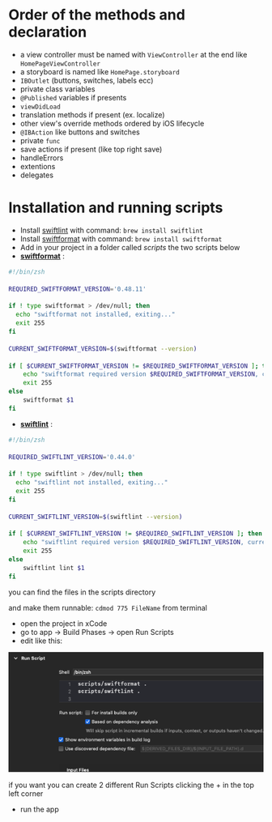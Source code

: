 # Order of the methods and declaration

- a view controller must be named with `ViewController` at the end like `HomePageViewController`
- a storyboard is named like `HomePage.storyboard`
- `IBOutlet` (buttons, switches, labels ecc)
- private class variables
- `@Published` variables if presents
- `viewDidLoad`
- translation methods if present (ex. localize)
- other view's override methods ordered by iOS lifecycle
- `@IBAction` like buttons and switches 
- private `func`
- save actions if present (like top right save)
- handleErrors 
- extentions
- delegates

# Installation and running scripts

- Install [swiftlint](https://github.com/realm/SwiftLint) with command: `brew install swiftlint`
- Install [swiftformat](https://github.com/nicklockwood/SwiftFormat) with command: `brew install swiftformat `
- Add in your project in a folder called _scripts_ the two scripts below
- [**swiftformat**](scripts/swiftformat.zsh) :

```zsh
#!/bin/zsh

REQUIRED_SWIFTFORMAT_VERSION='0.48.11'

if ! type swiftformat > /dev/null; then
  echo "swiftformat not installed, exiting..."
  exit 255
fi

CURRENT_SWIFTFORMAT_VERSION=$(swiftformat --version)

if [ $CURRENT_SWIFTFORMAT_VERSION != $REQUIRED_SWIFTFORMAT_VERSION ]; then
    echo "swiftformat required version $REQUIRED_SWIFTFORMAT_VERSION, current version $CURRENT_SWIFTFORMAT_VERSION"
	exit 255
else
    swiftformat $1
fi
```

- [**swiftlint**](scripts/swiftlint.zsh) :

```zsh
#!/bin/zsh

REQUIRED_SWIFTLINT_VERSION='0.44.0'

if ! type swiftlint > /dev/null; then
  echo "swiftlint not installed, exiting..."
  exit 255
fi

CURRENT_SWIFTLINT_VERSION=$(swiftlint --version)

if [ $CURRENT_SWIFTLINT_VERSION != $REQUIRED_SWIFTLINT_VERSION ]; then
    echo "swiftlint required version $REQUIRED_SWIFTLINT_VERSION, current version $CURRENT_SWIFTLINT_VERSION"
	exit 255
else
    swiftlint lint $1
fi
```

you can find the files in the scripts directory

and make them runnable: `cdmod 775 FileName` from terminal

- open the project in xCode
- go to app -> Build Phases -> open Run Scripts
- edit like this:

![Image of settings in xCode](scripts_screenshot.png)

if you want you can create 2 different Run Scripts clicking the + in the top left corner


- run the app
